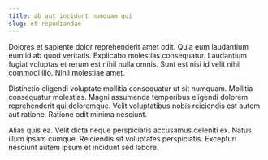 ```yaml
---
title: ab aut incidunt numquam qui
slug: et repudiandae
---
```


Dolores et sapiente dolor reprehenderit amet odit. Quia eum laudantium eum id ab quod veritatis. Explicabo molestias consequatur. Laudantium fugiat voluptas et rerum est nihil nulla omnis. Sunt est nisi id velit nihil commodi illo. Nihil molestiae amet.

Distinctio eligendi voluptate mollitia consequatur ut sit numquam. Mollitia consequatur molestias. Magni assumenda temporibus eligendi dolorem reprehenderit qui doloremque. Velit voluptatibus nobis reiciendis est autem aut ratione. Ratione odit minima nesciunt.

Alias quis ea. Velit dicta neque perspiciatis accusamus deleniti ex. Natus illum ipsam cumque. Reiciendis sit voluptates perspiciatis. Excepturi nesciunt autem ipsum et incidunt sed labore.
